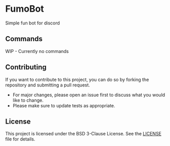 # FumoBot

Simple fun bot for discord

## Commands

WIP - Currently no commands

## Contributing

If you want to contribute to this project, you can do so by forking the repository and submitting a pull request.

- For major changes, please open an issue first to discuss what you would like to change.
- Please make sure to update tests as appropriate.

## License
This project is licensed under the BSD 3-Clause License. See the [LICENSE](LICENSE) file for details.